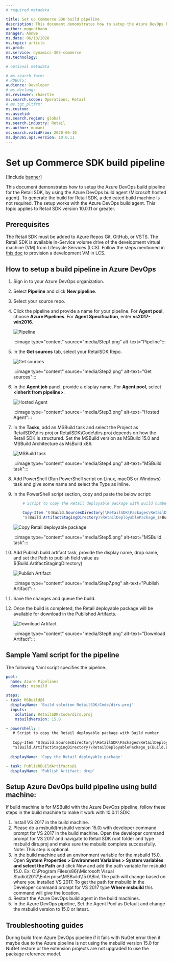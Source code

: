 ```yaml
---
# required metadata

title: Set up Commerce SDK build pipeline
description: This document demonstrates how to setup the Azure DevOps build pipeline for the Retail SDK.
author: mugunthanm 
manager: AnnBe
ms.date: 06/10/2020
ms.topic: article
ms.prod: 
ms.service: dynamics-365-commerce
ms.technology: 

# optional metadata

# ms.search.form: 
# ROBOTS: 
audience: Developer
# ms.devlang: 
ms.reviewer: rhaertle
ms.search.scope: Operations, Retail 
# ms.tgt_pltfrm: 
ms.custom: 
ms.assetid: 
ms.search.region: global
ms.search.industry: Retail
ms.author: mumani
ms.search.validFrom: 2020-06-10
ms.dyn365.ops.version: 10.0.11
---
```


# Set up Commerce SDK build pipeline

[!include [banner](../../includes/banner.md)]

This document demonstrates how to setup the Azure DevOps build pipeline for the Retail SDK, by using the Azure DevOps build agent (Microsoft hosted agent). To generate the build for Retail SDK, a dedicated build machine is not required. The setup works with the Azure DevOps build agent. This topic applies to Retail SDK version 10.0.11 or greater. 

## Prerequisites

The Retail SDK must be added to Azure Repos Git, GitHub, or VSTS. The Retail SDK is available in-Service volume drive of the development virtual machine (VM) from Lifecycle Services (LCS). Follow the steps mentioned in [this doc](../../../fin-ops-core/dev-itpro/dev-tools/access-instances.md) to provision a development VM in LCS.

## How to setup a build pipeline in Azure DevOps

1. Sign in to your Azure DevOps organization.
2. Select **Pipeline** and click **New pipeline**.
3. Select your source repo.
4. Click the pipeline and provide a name for your pipeline. For **Agent pool**, choose **Azure Pipelines**. For **Agent Specification**, enter **vs2017-win2016**.

    ![Pipeline](media/Step1.png)
    
    :::image type="content" source="media/Step1.png" alt-text="Pipeline":::

5. In the **Get sources** tab, select your RetailSDK Repo.

    ![Get sources](media/Step2.png)

    :::image type="content" source="media/Step2.png" alt-text="Get sources":::
    
6. In the **Agent job** panel, provide a display name. For **Agent pool**, select **\<inherit from pipeline\>**.
    
    ![Hosted Agent](media/Step3.png)
    
    :::image type="content" source="media/Step3.png" alt-text="Hosted Agent":::

7. In the **Tasks**, add an MSBuild task and select the Project as RetailSDK\dirs.proj or RetailSDK\Code\dirs.proj depends on how the Retail SDK is structured. Set the MSBuild version as MSBuild 15.0 and MSBuild Architecture as MsBuild x86.

    ![MSBuild task](media/Step4.png)
    
    :::image type="content" source="media/Step4.png" alt-text="MSBuild task":::

8.	Add PowerShell (Run PowerShell script on Linux, macOS or Windows) task and give some name and select the Type as Inline.
9.	In the PowerShell script section, copy and paste the below script:

    ```Powershell
        # Script to copy the Retail deployable package with Build number.

        Copy-Item "$(Build.SourcesDirectory)\RetailSDK\Packages\RetailDeployablePackage\RetailDeployablePackage.zip" -Destination
        "$(Build.ArtifactStagingDirectory)\RetailDeployablePackage_$(Build.BuildNumber).zip"
    ```

    ![Copy Retail deployable package](media/Step5.png)

    :::image type="content" source="media/Step5.png" alt-text="MSBuild task":::

10. Add Publish build artifact task, provide the display name, drop name, and set the Path to publish field value as $(Build.ArtifactStagingDirectory)

    ![Publish Artifact](media/Step7.png)

    :::image type="content" source="media/Step7.png" alt-text="Publish Artifact":::

10.	Save the changes and queue the build.
11.	Once the build is completed, the Retail deployable package will be available for download in the Published Artifacts.

    ![Download Artifact](media/Step8.png)

    :::image type="content" source="media/Step8.png" alt-text="Download Artifact":::

## Sample Yaml script for the pipeline

The following Yaml script specifies the pipeline.

```YAML
pool:
  name: Azure Pipelines
  demands: msbuild

steps:
- task: MSBuild@1
  displayName: 'Build solution RetailSDK/Code/dirs.proj'
  inputs:
    solution: RetailSDK/Code/dirs.proj
    msbuildVersion: 15.0

- powershell: |
   # Script to copy the Retail deployable package with Build number.
   
   Copy-Item "$(Build.SourcesDirectory)\RetailSDK\Packages\RetailDeployablePackage\RetailDeployablePackage.zip" -Destination
   "$(Build.ArtifactStagingDirectory)\RetailDeployablePackage_$(Build.BuildNumber).zip"
   
  displayName: 'Copy the Retail deployable package'

- task: PublishBuildArtifacts@1
  displayName: 'Publish Artifact: drop'
```

## Setup Azure DevOps build pipeline using build machine:

If build machine is for MSBuild with the Azure DevOps pipeline, follow these steps in the build machine to make it work with 10.0.11 SDK:

1. Install VS 2017 in the build machine.
2. Please do a msbuild(msbuild version 15.0) with developer command prompt for VS 2017 in the build machine. Open the developer command prompt for VS 2017 and navigate to Retail SDK root folder and type msbuild dirs.proj and make sure the msbuild complete successfully. Note: This step is optional. 
3. In the build machine add an environment variable for the msbuild 15.0. Open **System Properties > Environment Variables > System variables and select the Path** and click New and add the path variable for msbuild 15.0.
Ex: C:\Program Files(x86)\Microsoft Visual Studio\2017\Enterprise\MSBuild\15.0\Bin\  The path will change based on where you installed VS 2017. To get the path for msbuild in the Developer command prompt for VS 2017 type **Where msbuild** this command will give the location. 
4. Restart the Azure DevOps build agent in the build machines.
5. In the Azure DevOps pipeline, Set the Agent Pool as Default and change the msbuild version to 15.0 or latest.

## Troubleshooting guides

During build from Azure DevOps pipeline if it fails with NuGet error then it maybe due to the Azure pipeline is not using the msbuild version 15.0 for NuGet restore or the extension projects are not upgraded to use the package reference model.

    
